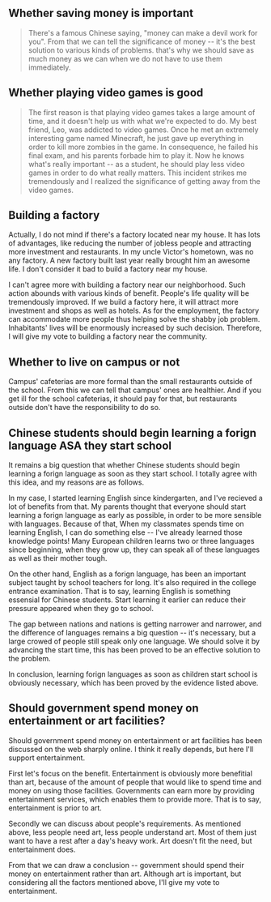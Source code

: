## Whether saving money is important

> There's a famous Chinese saying, "money can make a devil work for you".
From that we can tell the significance of money -- it's the best solution
to various kinds of problems. that's why we should save as much money as
we can when we do not have to use them immediately.

## Whether playing video games is good

> The first reason is that playing video games takes a large amount of time,
and it doesn't help us with what we're expected to do. My best friend, Leo,
was addicted to video games. Once he met an extremely interesting game
named Minecraft, he just gave up everything in order to kill more zombies
in the game. In consequence, he failed his final exam, and his parents
forbade him to play it. Now he knows what's really important -- as a student,
he should play less video games in order to do what really matters. This
incident strikes me tremendously and I realized the significance of getting away
from the video games.

## Building a factory

Actually, I do not mind if there's a factory located near my house. It has lots
of advantages, like reducing the number of jobless people and attracting
more investment and restaurants. In my uncle Victor's hometown, was no any
factory. A new factory built last year really brought him an awesome life.
I don't consider it bad to build a factory near my house.

I can't agree more with building a factory near our neighborhood. Such action
abounds with various kinds of benefit. People's life quality will be
tremendously improved. If we build a factory here, it will attract more
investment and shops as well as hotels. As for the employment, the factory can
accommodate more people thus helping solve the shabby job problem. Inhabitants'
lives will be enormously increased by such decision. Therefore, I will give my
vote to building a factory near the community.

## Whether to live on campus or not

Campus' cafeterias are more formal than the small restaurants outside of the school.
From this we can tell that campus' ones are healthier. And if you get ill for
the school cafeterias, it should pay for that, but restaurants outside don't have
the responsibility to do so.

## Chinese students should begin learning a forign language ASA they start school

It remains a big question that whether Chinese students should begin learning a
forign language as soon as they start school. I totally agree with this idea, and
my reasons are as follows.

In my case, I started learning English since kindergarten, and I've recieved a
lot of benefits from that. My parents thought that everyone should start learning
a forign language as early as possible, in order to be more sensible with
languages. Because of that, When my classmates spends time on learning English,
I can do something else -- I've already learned those knowledge points!
Many European children learns two or three languages since beginning, when they
grow up, they can speak all of these languages as well as their mother tough.

On the other hand, English as a forign language, has been an important subject
taught by school teachers for long. It's also required in the college entrance
examination. That is to say, learning English is something essensial for Chinese
students. Start learning it earlier can reduce their pressure appeared when
they go to school.

The gap between nations and nations is getting narrower and narrower, and the
difference of languages remains a big question -- it's necessary, but a large
crowed of people still speak only one language. We should solve it by advancing
the start time, this has been proved to be an effective solution to the problem.

In conclusion, learning forign languages as soon as children start school is
obviously necessary, which has been proved by the evidence listed above.

## Should government spend money on entertainment or art facilities?

Should government spend money on entertainment or art facilities has been
discussed on the web sharply online. I think it really depends, but here I'll
support entertainment.

First let's focus on the benefit. Entertainment is obviously more benefitial than
art, because of the amount of people that would like to spend time and money on
using those facilities. Governments can earn more by providing entertainment
services, which enables them to provide more. That is to say, entertainment is
prior to art.

Secondly we can discuss about people's requirements. As mentioned above, less
people need art, less people understand art. Most of them just want to have a
rest after a day's heavy work. Art doesn't fit the need, but entertainment does.

From that we can draw a conclusion -- government should spend their money on
entertainment rather than art. Although art is important, but considering all the
factors mentioned above, I'll give my vote to entertainment.
